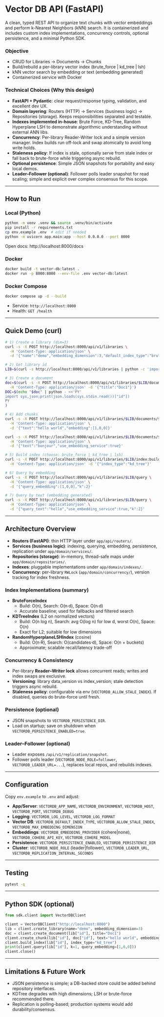 # Vector DB API (FastAPI)

A clean, typed REST API to organize text chunks with vector embeddings and perform k-Nearest Neighbors (kNN) search. It is containerized and includes custom index implementations, concurrency controls, optional persistence, and a minimal Python SDK.

### Objective
- CRUD for Libraries → Documents → Chunks
- Build/rebuild a per-library vector index (brute_force | kd_tree | lsh)
- kNN vector search by embedding or text (embedding generated)
- Containerized service with Docker

### Technical Choices (Why this design)
- **FastAPI + Pydantic**: clear request/response typing, validation, and excellent dev UX.
- **Domain layering**: Routers (HTTP) → Services (business logic) → Repositories (storage). Keeps responsibilities separated and testable.
- **Indexes implemented in-house**: Brute Force, KD-Tree, Random Hyperplane LSH to demonstrate algorithmic understanding without external ANN libs.
- **Concurrency**: Per-library Reader-Writer lock and a simple version manager. Index builds run off-lock and swap atomically to avoid long write holds.
- **Staleness policy**: If index is stale, optionally serve from stale index or fall back to brute-force while triggering async rebuild.
- **Optional persistence**: Simple JSON snapshots for portability and easy local demos.
- **Leader–Follower (optional)**: Follower polls leader snapshot for read scaling; simple and explicit over complex consensus for this scope.

---

## How to Run

### Local (Python)
```bash
python -m venv .venv && source .venv/bin/activate
pip install -r requirements.txt
cp env.example .env  # edit if needed
python -m uvicorn app.main:app --host 0.0.0.0 --port 8000
```
Open docs: http://localhost:8000/docs

### Docker
```bash
docker build -t vector-db:latest .
docker run -p 8000:8000 --env-file .env vector-db:latest
```

### Docker Compose
```bash
docker compose up -d --build
```
- Service: `http://localhost:8000`
- Health: `GET /health`

---

## Quick Demo (curl)
```bash
# 1) Create a library (dim=3)
curl -s -X POST http://localhost:8000/api/v1/libraries \
  -H 'Content-Type: application/json' \
  -d '{"name":"demo","embedding_dimension":3,"default_index_type":"brute_force"}'

# 2) Get library id
LIB=$(curl -s http://localhost:8000/api/v1/libraries | python -c 'import sys,json;print(json.load(sys.stdin)[0]["id"])')

# 3) Create a document
doc=$(curl -s -X POST http://localhost:8000/api/v1/libraries/$LIB/documents \
  -H 'Content-Type: application/json' -d '{"title":"Doc1"}')
DOC=$(echo "$doc" | python - <<'PY'
import sys,json;print(json.loads(sys.stdin.read())["id"]) 
PY
)

# 4) Add chunks
curl -s -X POST http://localhost:8000/api/v1/libraries/$LIB/documents/$DOC/chunks \
  -H 'Content-Type: application/json' \
  -d '{"text":"hello world","embedding":[1,0,0]}'

curl -s -X POST http://localhost:8000/api/v1/libraries/$LIB/documents/$DOC/chunks \
  -H 'Content-Type: application/json' \
  -d '{"text":"bonjour","use_embedding_service":true}'

# 5) Build index (choose: brute_force | kd_tree | lsh)
curl -s -X POST http://localhost:8000/api/v1/libraries/$LIB/index:build \
  -H 'Content-Type: application/json' -d '{"index_type":"kd_tree"}'

# 6) Query by embedding
curl -s -X POST http://localhost:8000/api/v1/libraries/$LIB/query \
  -H 'Content-Type: application/json' \
  -d '{"query_embedding":[1,0,0],"k":2}'

# 7) Query by text (embedding generated)
curl -s -X POST http://localhost:8000/api/v1/libraries/$LIB/query \
  -H 'Content-Type: application/json' \
  -d '{"query_text":"hello","use_embedding_service":true,"k":2}'
```

---

## Architecture Overview
- **Routers (FastAPI)**: thin HTTP layer under `app/api/routers/`.
- **Services (business logic)**: indexing, querying, embedding, persistence, replication under `app/domain/services/`.
- **Repositories (storage)**: in-memory, thread-safe maps under `app/domain/repositories/`.
- **Indexes**: pluggable implementations under `app/domain/indexes/`.
- **Concurrency**: per-library `RWLock` (`app/domain/concurrency/`), version tracking for index freshness.

### Index Implementations (summary)
- **BruteForceIndex**
  - Build: O(n), Search: O(n·d), Space: O(n·d)
  - Accurate baseline; used for fallbacks and filtered search
- **KDTreeIndex** (L2 on normalized vectors)
  - Build: O(n log n), Search: avg O(log n) for low d, worst O(n), Space: O(n)
  - Exact for L2; suitable for low dimensions
- **RandomHyperplaneLSHIndex** (cosine)
  - Build: O(n·R), Search: O(candidates·d), Space: O(n + buckets)
  - Approximate; scalable recall/latency trade-off

### Concurrency & Consistency
- Per-library **Reader–Writer lock** allows concurrent reads; writes and index swaps are exclusive.
- **Versioning**: library data_version vs index_version; stale detection triggers async rebuild.
- **Staleness policy**: configurable via env (`VECTORDB_ALLOW_STALE_INDEX`). If disabled, queries do brute-force until fresh.

### Persistence (optional)
- JSON snapshots to `VECTORDB_PERSISTENCE_DIR`.
- Load on startup; save on shutdown when `VECTORDB_PERSISTENCE_ENABLED=true`.

### Leader–Follower (optional)
- Leader exposes `/api/v1/replication/snapshot`.
- Follower polls leader (`VECTORDB_NODE_ROLE=follower`, `VECTORDB_LEADER_URL=...`), replaces local repos, and rebuilds indexes.

---

## Configuration
Copy `env.example` to `.env` and adjust:
- **App/Server**: `VECTORDB_APP_NAME`, `VECTORDB_ENVIRONMENT`, `VECTORDB_HOST`, `VECTORDB_PORT`, `VECTORDB_DEBUG`
- **Logging**: `VECTORDB_LOG_LEVEL`, `VECTORDB_LOG_FORMAT`
- **Vector DB**: `VECTORDB_DEFAULT_INDEX_TYPE`, `VECTORDB_ALLOW_STALE_INDEX`, `VECTORDB_MAX_EMBEDDING_DIMENSION`
- **Embeddings**: `VECTORDB_EMBEDDING_PROVIDER` (cohere|none), `VECTORDB_COHERE_API_KEY`, `VECTORDB_COHERE_MODEL`
- **Persistence**: `VECTORDB_PERSISTENCE_ENABLED`, `VECTORDB_PERSISTENCE_DIR`
- **Cluster**: `VECTORDB_NODE_ROLE` (leader|follower), `VECTORDB_LEADER_URL`, `VECTORDB_REPLICATION_INTERVAL_SECONDS`

---

## Testing
```bash
pytest -q
```

---

## Python SDK (optional)
```python
from sdk.client import VectorDBClient

client = VectorDBClient("http://localhost:8000")
lib = client.create_library(name="demo", embedding_dimension=3)
doc = client.create_document(lib["id"], title="Doc1")
client.create_chunk(lib["id"], doc["id"], text="hello world", embedding=[1,0,0])
client.build_index(lib["id"], index_type="kd_tree")
print(client.query(lib["id"], k=1, query_embedding=[1,0,0]))
client.close()
```

---

## Limitations & Future Work
- JSON persistence is simple; a DB-backed store could be added behind repository interfaces.
- KDTree degrades with high dimensions; LSH or brute-force recommended there.
- Replication is polling-based; production systems would add durability/consensus.
